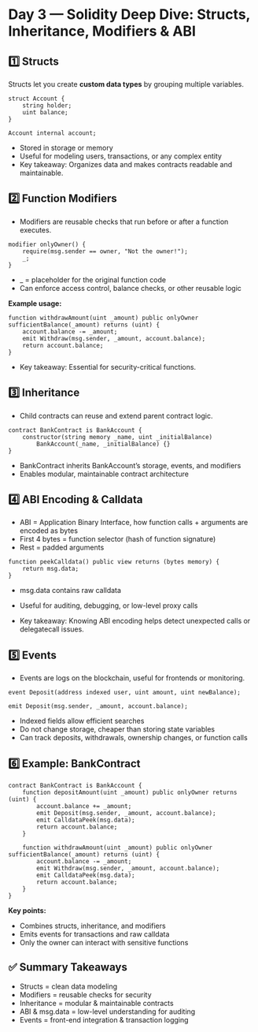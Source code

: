 # Day 3 — Solidity Deep Dive: Structs, Inheritance, Modifiers & ABI

## 1️⃣ Structs

Structs let you create **custom data types** by grouping multiple variables.

```solidity
struct Account {
    string holder;
    uint balance;
}

Account internal account;

```

- Stored in storage or memory
- Useful for modeling users, transactions, or any complex entity
- Key takeaway: Organizes data and makes contracts readable and maintainable.

## 2️⃣ Function Modifiers
- Modifiers are reusable checks that run before or after a function executes.

```solidity
modifier onlyOwner() {
    require(msg.sender == owner, "Not the owner!");
    _;
}
```

- _ = placeholder for the original function code
- Can enforce access control, balance checks, or other reusable logic

**Example usage:**

```solidity
function withdrawAmount(uint _amount) public onlyOwner sufficientBalance(_amount) returns (uint) {
    account.balance -= _amount;
    emit Withdraw(msg.sender, _amount, account.balance);
    return account.balance;
}
```

- Key takeaway: Essential for security-critical functions.

## 3️⃣ Inheritance
- Child contracts can reuse and extend parent contract logic.

```solidity
contract BankContract is BankAccount {
    constructor(string memory _name, uint _initialBalance)
        BankAccount(_name, _initialBalance) {}
}
```

- BankContract inherits BankAccount’s storage, events, and modifiers
- Enables modular, maintainable contract architecture

## 4️⃣ ABI Encoding & Calldata
- ABI = Application Binary Interface, how function calls + arguments are encoded as bytes
- First 4 bytes = function selector (hash of function signature)
- Rest = padded arguments

```solidity
function peekCalldata() public view returns (bytes memory) {
    return msg.data;
}
```
- msg.data contains raw calldata
- Useful for auditing, debugging, or low-level proxy calls

- Key takeaway: Knowing ABI encoding helps detect unexpected calls or delegatecall issues.

## 5️⃣ Events
- Events are logs on the blockchain, useful for frontends or monitoring.

```solidity
event Deposit(address indexed user, uint amount, uint newBalance);

emit Deposit(msg.sender, _amount, account.balance);
```
- Indexed fields allow efficient searches
- Do not change storage, cheaper than storing state variables
- Can track deposits, withdrawals, ownership changes, or function calls

## 6️⃣ Example: BankContract
```solidity
contract BankContract is BankAccount {
    function depositAmount(uint _amount) public onlyOwner returns (uint) {
        account.balance += _amount;
        emit Deposit(msg.sender, _amount, account.balance);
        emit CalldataPeek(msg.data);
        return account.balance;
    }

    function withdrawAmount(uint _amount) public onlyOwner sufficientBalance(_amount) returns (uint) {
        account.balance -= _amount;
        emit Withdraw(msg.sender, _amount, account.balance);
        emit CalldataPeek(msg.data);
        return account.balance;
    }
}
```

**Key points:**
- Combines structs, inheritance, and modifiers
- Emits events for transactions and raw calldata
- Only the owner can interact with sensitive functions

## ✅ Summary Takeaways
- Structs = clean data modeling
- Modifiers = reusable checks for security
- Inheritance = modular & maintainable contracts
- ABI & msg.data = low-level understanding for auditing
- Events = front-end integration & transaction logging